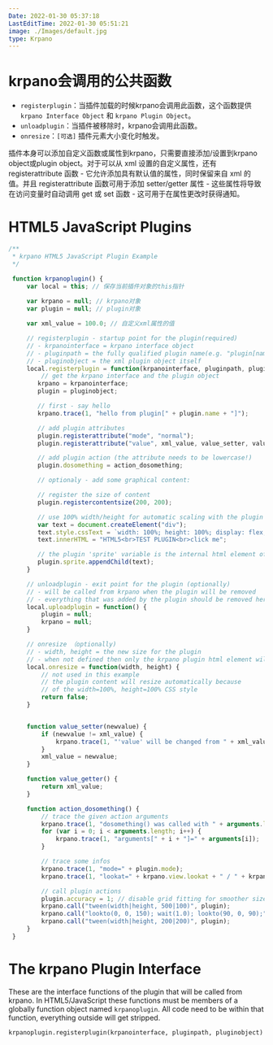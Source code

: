 ```yaml
---
Date: 2022-01-30 05:37:18
LastEditTime: 2022-01-30 05:51:21
image: ./Images/default.jpg
type: Krpano
---
```



# krpano会调用的公共函数

- `registerplugin`：当插件加载的时候krpano会调用此函数，这个函数提供`krpano Interface Object` 和 `krpano Plugin Object`。
- `unloadplugin`：当插件被移除时，krpano会调用此函数。
- `onresize`：`[可选]` 插件元素大小变化时触发。


插件本身可以添加自定义函数或属性到krpano，只需要直接添加/设置到krpano object或plugin object。对于可以从 xml 设置的自定义属性，还有 registerattribute 函数 - 它允许添加具有默认值的属性，同时保留来自 xml 的值。并且 registerattribute 函数可用于添加 setter/getter 属性 - 这些属性将导致在访问变量时自动调用 get 或 set 函数 - 这可用于在属性更改时获得通知。

# HTML5 JavaScript Plugins

```js
/**
 * krpano HTML5 JavaScript Plugin Example
 */

 function krpanoplugin() {
     var local = this; // 保存当前插件对象的this指针
     
     var krpano = null; // krpano对象
     var plugin = null; // plugin对象

     var xml_value = 100.0; // 自定义xml属性的值

     // registerplugin - startup point for the plugin(required)
     // - krpanointerface = krpano interface object
     // - pluginpath = the fully qualified plugin name(e.g. "plugin[name]")
     // - pluginobject = the xml plugin object itself
     local.registerplugin = function(krpanointerface, pluginpath, pluginobject) {
         // get the krpano interface and the plugin object
        krpano = krpanointerface;
        plugin = pluginobject;

        // first - say hello
        krpano.trace(1, "hello from plugin[" + plugin.name + "]");

        // add plugin attributes
        plugin.registerattribute("mode", "normal");
        plugin.registerattribute("value", xml_value, value_setter, value_getter);

        // add plugin action (the attribute needs to be lowercase!)
        plugin.dosomething = action_dosomething;

        // optionaly - add some graphical content:

        // register the size of content
        plugin.registercontentsize(200, 200);

        // use 100% width/height for automatic scaling with the plugin size
        var text = document.createElement("div");
        text.style.cssText = `width: 100%; height: 100%; display: flex; color: #fff; background: rgba(10, 50, 100, .5); align-items: center; justify-content: center; text-align: center;`;
        text.innerHTML = "HTML5<br>TEST PLUGIN<br>click me";

        // the plugin 'sprite' variable is the internal html element of the plugin
        plugin.sprite.appendChild(text);
     }

     // unloadplugin - exit point for the plugin (optionally)
     // - will be called from krpano when the plugin will be removed
     // - everything that was added by the plugin should be removed here
     local.uploadplugin = function() {
         plugin = null;
         krpano = null;
     }

     // onresize （optionally)
     // - width, height = the new size for the plugin
     // - when not defined then only the krpano plugin html element will be sized
     local.onresize = function(width, height) {
         // not used in this example
         // the plugin content will resize automatically because
         // of the width=100%, height=100% CSS style
         return false;
     }


     function value_setter(newvalue) {
         if (newvalue != xml_value) {
             krpano.trace(1, "'value' will be changed from " + xml_value + "to" + newvalue);
         }
         xml_value = newvalue;
     }

     function value_getter() {
         return xml_value;
     }

     function action_dosomething() {
         // trace the given action arguments
         krpano.trace(1, "dosomething() was called with " + arguments.length + " arguments:");
         for (var i = 0; i < arguments.length; i++) {
             krpano.trace(1, "arguments[" + i + "]=" + arguments[i]);
         }

         // trace some infos
         krpano.trace(1, "mode=" + plugin.mode);
         krpano.trace(1, "lookat=" + krpano.view.lookat + " / " + krpano.view.vlookat);

         // call plugin actions
         plugin.accuracy = 1; // disable grid fitting for smoother size changes
         krpano.call("tween(width|height, 500|100)", plugin);
         krpano.call("lookto(0, 0, 150); wait(1.0); lookto(90, 0, 90);");
         krpano.call("tween(width|height, 200|200)", plugin);
     }
 }
```

# The krpano Plugin Interface

These are the interface functions of the plugin that will be called from krpano. In HTML5/JavaScript these functions must be members of a globally function object named `krpanoplugin`. All code need to be within that function, everything outside will get stripped.

```xml
krpanoplugin.registerplugin(krpanointerface, pluginpath, pluginobject)
```
